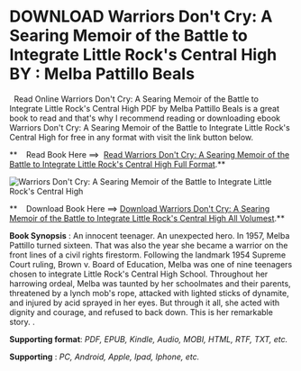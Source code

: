 **DOWNLOAD Warriors Don't Cry: A Searing Memoir of the Battle to Integrate Little Rock's Central High BY : Melba Pattillo Beals**
=================================================================================================================================

  Read Online Warriors Don't Cry: A Searing Memoir of the Battle to Integrate Little Rock's Central High PDF by Melba Pattillo Beals is a great book to read and that's why I recommend reading or downloading ebook Warriors Don't Cry: A Searing Memoir of the Battle to Integrate Little Rock's Central High for free in any format with visit the link button below.

**    Read Book Here ==>  [Read Warriors Don't Cry: A Searing Memoir of the Battle to Integrate Little Rock's Central High Full Format](https://goodreadbook.site/?book=1416948821).**

![Warriors Don't Cry: A Searing Memoir of the Battle to Integrate Little Rock's Central High](https://i.gr-assets.com/images/S/compressed.photo.goodreads.com/books/1316576643l/1082353.jpg)

**    Download Book Here ==> [Download Warriors Don't Cry: A Searing Memoir of the Battle to Integrate Little Rock's Central High All Volumest](https://goodreadbook.site/?book=1416948821).**

**Book Synopsis** : An innocent teenager. An unexpected hero. In 1957, Melba Pattillo turned sixteen. That was also the year she became a warrior on the front lines of a civil rights firestorm. Following the landmark 1954 Supreme Court ruling, Brown v. Board of Education, Melba was one of nine teenagers chosen to integrate Little Rock's Central High School. Throughout her harrowing ordeal, Melba was taunted by her schoolmates and their parents, threatened by a lynch mob's rope, attacked with lighted sticks of dynamite, and injured by acid sprayed in her eyes. But through it all, she acted with dignity and courage, and refused to back down. This is her remarkable story. .

**Supporting format**: _PDF, EPUB, Kindle, Audio, MOBI, HTML, RTF, TXT, etc._

**Supporting** : _PC, Android, Apple, Ipad, Iphone, etc._
